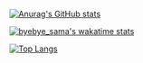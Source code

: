 [![Anurag's GitHub stats](https://github-readme-stats.vercel.app/api?username=byebye-sama&count_private=true&show_icons=true&theme=radical)](https://github.com/ByeBye-Sama)

[![byebye_sama's wakatime stats](https://github-readme-stats.vercel.app/api/wakatime?username=byebye_sama)](https://wakatime.com/@byebye_sama)

[![Top Langs](https://github-readme-stats.vercel.app/api/top-langs/?username=anuraghazra&layout=compact&langs_count=8)](https://github.com/ByeBye-Sama)

